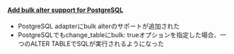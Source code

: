 #### [Add bulk alter support for PostgreSQL](https://github.com/rails/rails/pull/31331)

* PostgreSQL adapterにbulk alterのサポートが追加された
* PostgreSQLでもchange_tableにbulk: trueオプションを指定した場合、一つのALTER TABLEでSQLが実行されるようになった

